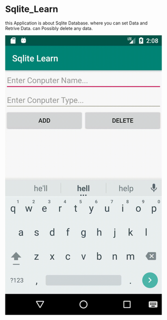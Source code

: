 # Sqlite_Learn
this Application is about Sqlite Database.
where you can set Data and Retrive Data.
can Possibly delete any data.


<img src="device-2019-11-17-140938.gif"/>
